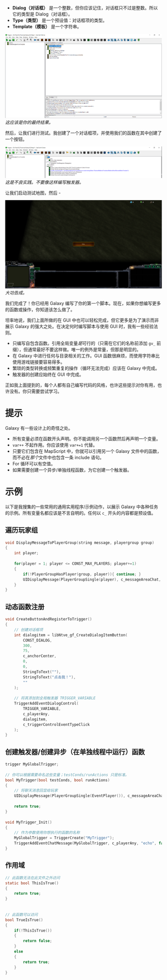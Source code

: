 - **Dialog（对话框）** 是一个整数，但你应该记住，对话框只不过是整数。所以它的类型是 Dialog（对话框）。
- **Type（类型）** 是一个预设值：对话框项的类型。
- **Template（模板）** 是一个字符串。

[![它应该看起来像这样](./resources/058_GalaxyScript3.png)](./resources/058_GalaxyScript3.png)
*这应该是你的最终结果。*

然后，让我们进行测试。我创建了一个对话框项，并使用我们的函数在其中创建了一个按钮。

[![它应该看起来像这样](./resources/058_GalaxyScript4.png)](./resources/058_GalaxyScript4.png)
*这是不良实践。不要像这样编写触发器。*

让我们启动测试地图，然后 -

[![它应该看起来像这样](./resources/058_GalaxyScript5.png)](./resources/058_GalaxyScript5.png)
*大功告成。*

我们完成了！你已经用 Galaxy 编写了你的第一个脚本。现在，如果你想编写更多的函数或操作，你知道该怎么做了。

坦率地说，我们上面所做的在 GUI 中也可以轻松完成，但它更多是为了演示而非展示 Galaxy 的强大之处。在决定何时编写脚本与使用 GUI 时，我有一些经验法则。

- 只编写自包含函数。引用全局变量*是*可行的（只需在它们的名称前添加 `gv_` 前缀），但通常最好不要这样做。唯一的例外是常量，但那是明显的。
- 在 Galaxy 中进行任何与目录相关的工作。GUI 函数很麻烦，而使用字符串比使用游戏链接要容易得多。
- 繁琐的类型转换或频繁重复的操作（循环无法完成）应该在 Galaxy 中完成。
- 触发器的创建应始终在 GUI 中完成。

正如我上面提到的，每个人都有自己编写代码的风格，也许这些提示对你有用，也许没有。你只需要尝试学习。

# 提示

Galaxy 有一些设计上的奇怪之处。

- 所有变量必须在函数开头声明。你不能调用另一个函数然后再声明一个变量。
- `var++` 不起作用。你应该使用 `var+=1` 代替。
- 只要它们包含在 MapScript 中，你就可以引用另一个 Galaxy 文件中的函数，而不必在*那个*文件中也包含一条 include 语句。
- For 循环可以有空值。
- 如果需要创建一个异步/单独线程函数，为它创建一个触发器。

# 示例

以下是我搜集的一些常用的通用实用程序/示例动作，以展示 Galaxy 中各种任务的示例。所有变量名都应该是不言自明的。任何以 `c_` 开头的内容都是预设值。

## 遍历玩家组

```c
void DisplayMessageToPlayerGroup(string message, playergroup group)
{
    int player;

    for(player = 1; player <= CONST_MAX_PLAYERS; player+=1)
    {
        if(!PlayerGroupHasPlayer(group, player)){ continue; }
        UIDisplayMessage(PlayerGroupSingle(player), c_messageAreaChat, StringToText(message));
    }
}
```

## 动态函数注册

```c
void CreateButtonAndRegisterToTrigger()
{
    // 创建对话框项
    int dialogitem = libNtve_gf_CreateDialogItemButton(
        CONST_DIALOG,
        300,
        75,
        c_anchorCenter,
        0,
        0,
        StringToText(""),
        StringToText("点击我！"),
        ""
    );

    // 将其添加到全局触发器 TRIGGER_VARIABLE
    TriggerAddEventDialogControl(
        TRIGGER_VARIABLE,
        c_playerAny,
        dialogitem,
        c_triggerControlEventTypeClick
    );
}
```

## 创建触发器/创建异步（在单独线程中运行）函数

```c
trigger MyGlobalTrigger;

// 你可以根据需要命名这些变量；testConds/runActions 只是标准。
bool MyTrigger(bool testConds, bool runActions)
{
    // 将聊天消息回显给玩家
    UIDisplayMessage(PlayerGroupSingle(EventPlayer()), c_messageAreaChat, StringToText(EventChatMessage()));

    return true;
}

void MyTrigger_Init()
{
    // 作为参数使用你想执行的函数的名称
    MyGlobalTrigger = TriggerCreate("MyTrigger");
    TriggerAddEventChatMessage(MyGlobalTrigger, c_playerAny, "echo", false);
}
```

## 作用域

```c
// 此函数无法在此文件之外访问
static bool ThisIsTrue()
{
    return true;
}


// 此函数可以访问
bool TrueIsTrue()
{
    if(!ThisIsTrue())
    {
        return false;
    }
    else
    {
        return true;
    }
} 
```